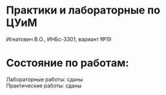 # Практики и лабораторные по ЦУиМ
Игнатович В.О., ИНБс-3301, вариант №19

# Состояние по работам:
Лабораторные работы: сданы</br>
Практические работы: сданы
